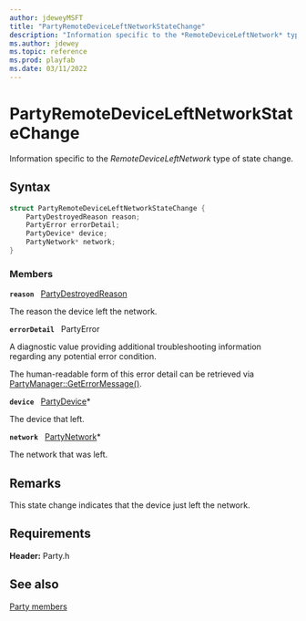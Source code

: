 ```yaml
---
author: jdeweyMSFT
title: "PartyRemoteDeviceLeftNetworkStateChange"
description: "Information specific to the *RemoteDeviceLeftNetwork* type of state change."
ms.author: jdewey
ms.topic: reference
ms.prod: playfab
ms.date: 03/11/2022
---
```


# PartyRemoteDeviceLeftNetworkStateChange  

Information specific to the *RemoteDeviceLeftNetwork* type of state change.  

## Syntax  
  
```cpp
struct PartyRemoteDeviceLeftNetworkStateChange {  
    PartyDestroyedReason reason;  
    PartyError errorDetail;  
    PartyDevice* device;  
    PartyNetwork* network;  
}  
```
  
### Members  
  
**`reason`** &nbsp; [PartyDestroyedReason](../enums/partydestroyedreason.md)  
  
The reason the device left the network.
  
**`errorDetail`** &nbsp; PartyError  
  
A diagnostic value providing additional troubleshooting information regarding any potential error condition.
  
The human-readable form of this error detail can be retrieved via [PartyManager::GetErrorMessage()](../classes/PartyManager/methods/partymanager_geterrormessage.md).
  
**`device`** &nbsp; [PartyDevice](../classes/PartyDevice/partydevice.md)*  
  
The device that left.
  
**`network`** &nbsp; [PartyNetwork](../classes/PartyNetwork/partynetwork.md)*  
  
The network that was left.
  
## Remarks  
  
This state change indicates that the device just left the network.
  
## Requirements  
  
**Header:** Party.h
  
## See also  
[Party members](../party_members.md)  

  
  
